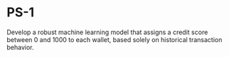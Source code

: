 # PS-1
Develop a robust machine learning model that assigns a credit score between 0 and 1000 to each wallet, based solely on historical transaction behavior.

